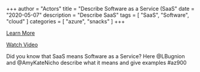 +++
author = "Actors"
title = "Describe Software as a Service (SaaS"
date = "2020-05-07"
description = "Describe SaaS"
tags = [
    "SaaS",
    "Software",
    "cloud"
]
categories = [
    "azure",
    "snacks"
]
+++

[Learn More](https://docs.microsoft.com/learn/modules/principles-cloud-computing/3c-capex-vs-opex?WT.mc_id=snackable-social-cxa)

[Watch Video](https://twitter.com/i/status/1258411264532901892)

Did you know that SaaS means Software as a Service? Here @LBugnion and @AmyKateNicho describe what it means and give examples #az900